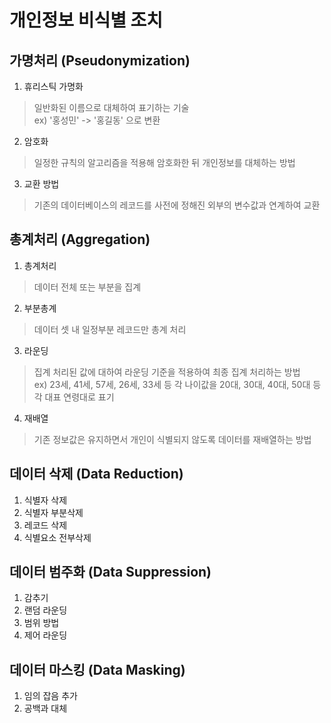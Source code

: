 # 개인정보 비식별 조치

## 가명처리 (Pseudonymization)
1. 휴리스틱 가명화
> 일반화된 이름으로 대체하여 표기하는 기술 <br/>ex) '홍성민' -> '홍길동' 으로 변환
2. 암호화
> 일정한 규칙의 알고리즘을 적용해 암호화한 뒤 개인정보를 대체하는 방법
3. 교환 방법
> 기존의 데이터베이스의 레코드를 사전에 정해진 외부의 변수값과 연계하여 교환

## 총계처리 (Aggregation)
1. 총계처리
> 데이터 전체 또는 부분을 집계
2. 부분총계
> 데이터 셋 내 일정부분 레코드만 총계 처리
3. 라운딩
> 집계 처리된 값에 대하여 라운딩 기준을 적용하여 최종 집계 처리하는 방법 <br/>ex) 23세, 41세, 57세, 26세, 33세 등 각 나이값을 20대, 30대, 40대, 50대 등 각 대표 연령대로 표기
4. 재배열
> 기존 정보값은 유지하면서 개인이 식별되지 않도록 데이터를 재배열하는 방법

## 데이터 삭제 (Data Reduction)
1. 식별자 삭제
2. 식별자 부분삭제
3. 레코드 삭제
4. 식별요소 전부삭제

## 데이터 범주화 (Data Suppression)
1. 감추기
2. 랜덤 라운딩
3. 범위 방법
4. 제어 라운딩

## 데이터 마스킹 (Data Masking)
1. 임의 잡음 추가
2. 공백과 대체